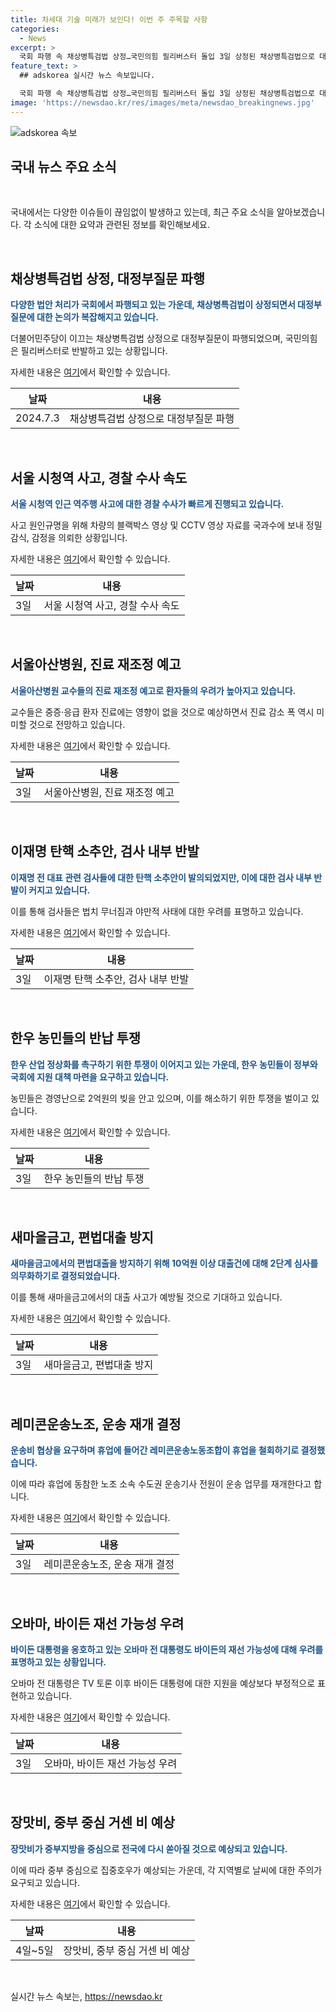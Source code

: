 ```yaml
---
title: 차세대 기술 미래가 보인다! 이번 주 주목할 사항
categories:
  - News
excerpt: >
  국회 파행 속 채상병특검법 상정…국민의힘 필리버스터 돌입 3일 상정된 채상병특검법으로 대정부질문 파행. 경찰은 서울시청역 역주행 사고 수사에 속도 내며, 서울아산병원 교수들도 진료 감소 예고. 이재명 전 대표 수사에 대한 반발 커지는 가운데, 새마을금고 10억원 이상 대출 2단계 심사 의무화. 레미콘운송노조 휴업 철회로 운송 재개 예고. 미국 대선 후보 교체론 확산 속에서 오바마 전 대통령은 대선 판세 우려 표명. 중부를 중심으로 장맛비 전망.
feature_text: >
  ## adskorea 실시간 뉴스 속보입니다.

  국회 파행 속 채상병특검법 상정…국민의힘 필리버스터 돌입 3일 상정된 채상병특검법으로 대정부질문 파행. 경찰은 서울시청역 역주행 사고 수사에 속도 내며, 서울아산병원 교수들도 진료 감소 예고. 이재명 전 대표 수사에 대한 반발 커지는 가운데, 새마을금고 10억원 이상 대출 2단계 심사 의무화. 레미콘운송노조 휴업 철회로 운송 재개 예고. 미국 대선 후보 교체론 확산 속에서 오바마 전 대통령은 대선 판세 우려 표명. 중부를 중심으로 장맛비 전망.
image: 'https://newsdao.kr/res/images/meta/newsdao_breakingnews.jpg'
---
```


<p><img src="https://newsdao.kr/res/images/meta/newsdao_breakingnews.jpg" alt="adskorea 속보" /></p>

<h2 data-ke-size="size26">국내 뉴스 주요 소식</h2>

<p data-ke-size="size16">&nbsp;</p>

<p>국내에서는 다양한 이슈들이 끊임없이 발생하고 있는데, 최근 주요 소식을 알아보겠습니다. 각 소식에 대한 요약과 관련된 정보를 확인해보세요.</p>

<p data-ke-size="size16">&nbsp;</p>

<h2>채상병특검법 상정, 대정부질문 파행</h2>

<p><b><span style="color: #1a5490;">다양한 법안 처리가 국회에서 파행되고 있는 가운데, 채상병특검법이 상정되면서 대정부질문에 대한 논의가 복잡해지고 있습니다.</span></b></p>

<p>더불어민주당이 이끄는 채상병특검법 상정으로 대정부질문이 파행되었으며, 국민의힘은 필리버스터로 반발하고 있는 상황입니다.</p>

<p>자세한 내용은 <a href="https://www.yna.co.kr/view/AKR20240703119200001">여기</a>에서 확인할 수 있습니다.</p>

<table>
<thead>
<tr>
<th>날짜</th>
<th>내용</td>
</tr>
</thead>
<tbody>
<tr>
<td>2024.7.3</td>
<td>채상병특검법 상정으로 대정부질문 파행</td>
</tr>
</tbody>
</table>

<p data-ke-size="size16">&nbsp;</p>

<h2>서울 시청역 사고, 경찰 수사 속도</h2>

<p><b><span style="color: #1a5490;">서울 시청역 인근 역주행 사고에 대한 경찰 수사가 빠르게 진행되고 있습니다.</span></b></p>

<p>사고 원인규명을 위해 차량의 블랙박스 영상 및 CCTV 영상 자료를 국과수에 보내 정밀 감식, 감정을 의뢰한 상황입니다.</p>

<p>자세한 내용은 <a href="https://www.yna.co.kr/view/AKR20240703084951004">여기</a>에서 확인할 수 있습니다.</p>

<table>
<thead>
<tr>
<th>날짜</th>
<th>내용</td>
</tr>
</thead>
<tbody>
<tr>
<td>3일</td>
<td>서울 시청역 사고, 경찰 수사 속도</td>
</tr>
</tbody>
</table>

<p data-ke-size="size16">&nbsp;</p>

<h2>서울아산병원, 진료 재조정 예고</h2>

<p><b><span style="color: #1a5490;">서울아산병원 교수들의 진료 재조정 예고로 환자들의 우려가 높아지고 있습니다.</span></b></p>

<p>교수들은 중증·응급 환자 진료에는 영향이 없을 것으로 예상하면서 진료 감소 폭 역시 미미할 것으로 전망하고 있습니다.</p>

<p>자세한 내용은 <a href="https://www.yna.co.kr/view/AKR20240703125300530">여기</a>에서 확인할 수 있습니다.</p>

<table>
<thead>
<tr>
<th>날짜</th>
<th>내용</td>
</tr>
</thead>
<tbody>
<tr>
<td>3일</td>
<td>서울아산병원, 진료 재조정 예고</td>
</tr>
</tbody>
</table>

<p data-ke-size="size16">&nbsp;</p>

<h2>이재명 탄핵 소추안, 검사 내부 반발</h2>

<p><b><span style="color: #1a5490;">이재명 전 대표 관련 검사들에 대한 탄핵 소추안이 발의되었지만, 이에 대한 검사 내부 반발이 커지고 있습니다.</span></b></p>

<p>이를 통해 검사들은 법치 무너짐과 야만적 사태에 대한 우려를 표명하고 있습니다.</p>

<p>자세한 내용은 <a href="https://www.yna.co.kr/view/AKR20240703094500004">여기</a>에서 확인할 수 있습니다.</p>

<table>
<thead>
<tr>
<th>날짜</th>
<th>내용</td>
</tr>
</thead>
<tbody>
<tr>
<td>3일</td>
<td>이재명 탄핵 소추안, 검사 내부 반발</td>
</tr>
</tbody>
</table>

<p data-ke-size="size16">&nbsp;</p>

<h2>한우 농민들의 반납 투쟁</h2>

<p><b><span style="color: #1a5490;">한우 산업 정상화를 촉구하기 위한 투쟁이 이어지고 있는 가운데, 한우 농민들이 정부와 국회에 지원 대책 마련을 요구하고 있습니다.</span></b></p>

<p>농민들은 경영난으로 2억원의 빚을 안고 있으며, 이를 해소하기 위한 투쟁을 벌이고 있습니다.</p>

<p>자세한 내용은 <a href="https://www.yna.co.kr/view/AKR20240703129000030">여기</a>에서 확인할 수 있습니다.</p>

<table>
<thead>
<tr>
<th>날짜</th>
<th>내용</td>
</tr>
</thead>
<tbody>
<tr>
<td>3일</td>
<td>한우 농민들의 반납 투쟁</td>
</tr>
</tbody>
</table>

<p data-ke-size="size16">&nbsp;</p>

<h2>새마을금고, 편법대출 방지</h2>

<p><b><span style="color: #1a5490;">새마을금고에서의 편법대출을 방지하기 위해 10억원 이상 대출건에 대해 2단계 심사를 의무화하기로 결정되었습니다.</span></b></p>

<p>이를 통해 새마을금고에서의 대출 사고가 예방될 것으로 기대하고 있습니다.</p>

<p>자세한 내용은 <a href="https://www.yna.co.kr/view/AKR20240703119800530">여기</a>에서 확인할 수 있습니다.</p>

<table>
<thead>
<tr>
<th>날짜</th>
<th>내용</td>
</tr>
</thead>
<tbody>
<tr>
<td>3일</td>
<td>새마을금고, 편법대출 방지</td>
</tr>
</tbody>
</table>

<p data-ke-size="size16">&nbsp;</p>

<h2>레미콘운송노조, 운송 재개 결정</h2>

<p><b><span style="color: #1a5490;">운송비 협상을 요구하며 휴업에 들어간 레미콘운송노동조합이 휴업을 철회하기로 결정했습니다.</span></b></p>

<p>이에 따라 휴업에 동참한 노조 소속 수도권 운송기사 전원이 운송 업무를 재개한다고 합니다.</p>

<p>자세한 내용은 <a href="https://www.yna.co.kr/view/AKR20240703135000003">여기</a>에서 확인할 수 있습니다.</p>

<table>
<thead>
<tr>
<th>날짜</th>
<th>내용</td>
</tr>
</thead>
<tbody>
<tr>
<td>3일</td>
<td>레미콘운송노조, 운송 재개 결정</td>
</tr>
</tbody>
</table>

<p data-ke-size="size16">&nbsp;</p>

<h2>오바마, 바이든 재선 가능성 우려</h2>

<p><b><span style="color: #1a5490;">바이든 대통령을 옹호하고 있는 오바마 전 대통령도 바이든의 재선 가능성에 대해 우려를 표명하고 있는 상황입니다.</span></b></p>

<p>오바마 전 대통령은 TV 토론 이후 바이든 대통령에 대한 지원을 예상보다 부정적으로 표현하고 있습니다.</p>

<p>자세한 내용은 <a href="https://www.yna.co.kr/view/AKR20240703116300009">여기</a>에서 확인할 수 있습니다.</p>

<table>
<thead>
<tr>
<th>날짜</th>
<th>내용</td>
</tr>
</thead>
<tbody>
<tr>
<td>3일</td>
<td>오바마, 바이든 재선 가능성 우려</td>
</tr>
</tbody>
</table>

<p data-ke-size="size16">&nbsp;</p>

<h2>장맛비, 중부 중심 거센 비 예상</h2>

<p><b><span style="color: #1a5490;">장맛비가 중부지방을 중심으로 전국에 다시 쏟아질 것으로 예상되고 있습니다.</span></b></p>

<p>이에 따라 중부 중심으로 집중호우가 예상되는 가운데, 각 지역별로 날씨에 대한 주의가 요구되고 있습니다.</p>

<p>자세한 내용은 <a href="https://www.yna.co.kr/view/AKR20240703141600530">여기</a>에서 확인할 수 있습니다.</p>

<table>
<thead>
<tr>
<th>날짜</th>
<th>내용</td>
</tr>
</thead>
<tbody>
<tr>
<td>4일~5일</td>
<td>장맛비, 중부 중심 거센 비 예상</td>
</tr>
</tbody>
</table>

<p data-ke-size="size16">&nbsp;</p>
실시간 뉴스 속보는, <a href="https://newsdao.kr" rel="dofollow">https://newsdao.kr</a>


